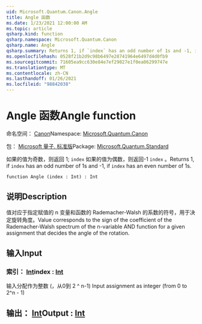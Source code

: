 ```yaml
---
uid: Microsoft.Quantum.Canon.Angle
title: Angle 函数
ms.date: 1/23/2021 12:00:00 AM
ms.topic: article
qsharp.kind: function
qsharp.namespace: Microsoft.Quantum.Canon
qsharp.name: Angle
qsharp.summary: Returns 1, if `index` has an odd number of 1s and -1, if `index` has an even number of 1s.
ms.openlocfilehash: 0528f21b2d9c98b6497e28741964e6497d4d0fb9
ms.sourcegitcommit: 71605ea9cc630e84e7ef29027e1f0ea06299747e
ms.translationtype: MT
ms.contentlocale: zh-CN
ms.lasthandoff: 01/26/2021
ms.locfileid: "98842038"
---
```

# <a name="angle-function"></a><span data-ttu-id="9fa01-102">Angle 函数</span><span class="sxs-lookup"><span data-stu-id="9fa01-102">Angle function</span></span>

<span data-ttu-id="9fa01-103">命名空间： [Canon](xref:Microsoft.Quantum.Canon)</span><span class="sxs-lookup"><span data-stu-id="9fa01-103">Namespace: [Microsoft.Quantum.Canon](xref:Microsoft.Quantum.Canon)</span></span>

<span data-ttu-id="9fa01-104">包： [Microsoft 量子. 标准版](https://nuget.org/packages/Microsoft.Quantum.Standard)</span><span class="sxs-lookup"><span data-stu-id="9fa01-104">Package: [Microsoft.Quantum.Standard](https://nuget.org/packages/Microsoft.Quantum.Standard)</span></span>


<span data-ttu-id="9fa01-105">如果的值为奇数，则返回 1; `index` 如果的值为偶数，则返回-1 `index` 。</span><span class="sxs-lookup"><span data-stu-id="9fa01-105">Returns 1, if `index` has an odd number of 1s and -1, if `index` has an even number of 1s.</span></span>

```qsharp
function Angle (index : Int) : Int
```


## <a name="description"></a><span data-ttu-id="9fa01-106">说明</span><span class="sxs-lookup"><span data-stu-id="9fa01-106">Description</span></span>

<span data-ttu-id="9fa01-107">值对应于指定赋值的 n 变量和函数的 Rademacher-Walsh 的系数的符号，用于决定旋转角度。</span><span class="sxs-lookup"><span data-stu-id="9fa01-107">Value corresponds to the sign of the coefficient of the Rademacher-Walsh spectrum of the n-variable AND function for a given assignment that decides the angle of the rotation.</span></span>

## <a name="input"></a><span data-ttu-id="9fa01-108">输入</span><span class="sxs-lookup"><span data-stu-id="9fa01-108">Input</span></span>

### <a name="index--int"></a><span data-ttu-id="9fa01-109">索引： [Int](xref:microsoft.quantum.lang-ref.int)</span><span class="sxs-lookup"><span data-stu-id="9fa01-109">index : [Int](xref:microsoft.quantum.lang-ref.int)</span></span>

<span data-ttu-id="9fa01-110">输入分配作为整数 (，从0到 2 ^ n-1) </span><span class="sxs-lookup"><span data-stu-id="9fa01-110">Input assignment as integer (from 0 to 2^n - 1)</span></span>



## <a name="output--int"></a><span data-ttu-id="9fa01-111">输出： [Int](xref:microsoft.quantum.lang-ref.int)</span><span class="sxs-lookup"><span data-stu-id="9fa01-111">Output : [Int](xref:microsoft.quantum.lang-ref.int)</span></span>

